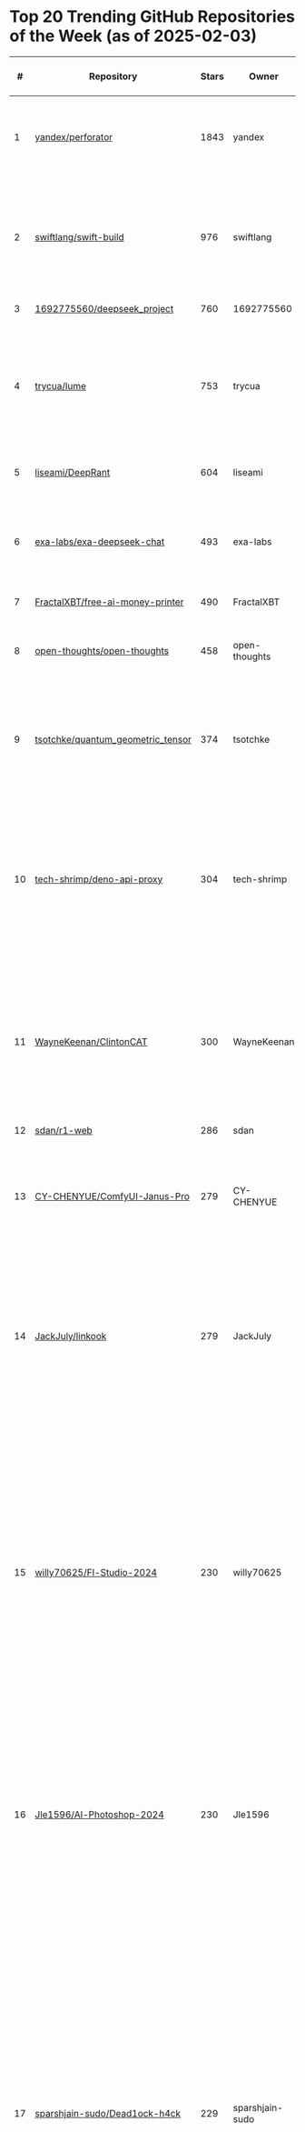 # Top 20 Trending GitHub Repositories of the Week (as of 2025-02-03)

| # | Repository | Stars | Owner | Avatar | Description | Topics | URL | Created At | Updated At | Pushed At | Git URL | SSH URL | Clone URL | SVN URL | Homepage | Size | Language | Forks Count | Open Issues Count | Default Branch | License |
|---|------------|-------|-------|--------|-------------|--------|-----|------------|------------|-----------|---------|---------|-----------|---------|----------|------|----------|--------------|-------------------|----------------|---------|
| 1 | [yandex/perforator](https://github.com/yandex/perforator) | 1843 | yandex | ![yandex's avatar](https://avatars.githubusercontent.com/u/7409213?v=4) | Perforator is a cluster-wide continuous profiling tool designed for large data centers | continuous-profiling, ebpf, flamegraph, performance, performance-tools, profiling | [https://github.com/yandex/perforator](https://github.com/yandex/perforator) | 2025-01-29T14:20:43Z | 2025-02-03T04:16:44Z | 2025-02-02T22:20:18Z | git://github.com/yandex/perforator.git | git@github.com:yandex/perforator.git | https://github.com/yandex/perforator.git | https://github.com/yandex/perforator | https://perforator.tech | 153375 | C++ | 64 | 9 | main | MIT License |
| 2 | [swiftlang/swift-build](https://github.com/swiftlang/swift-build) | 976 | swiftlang | ![swiftlang's avatar](https://avatars.githubusercontent.com/u/42816656?v=4) | A high-level build system based on llbuild, used by Xcode, Swift Playground, and the Swift Package Manager | No topics | [https://github.com/swiftlang/swift-build](https://github.com/swiftlang/swift-build) | 2025-01-28T18:53:28Z | 2025-02-03T04:16:44Z | 2025-02-03T03:44:31Z | git://github.com/swiftlang/swift-build.git | git@github.com:swiftlang/swift-build.git | https://github.com/swiftlang/swift-build.git | https://github.com/swiftlang/swift-build | No homepage | 4548 | Swift | 25 | 38 | main | Apache License 2.0 |
| 3 | [1692775560/deepseek_project](https://github.com/1692775560/deepseek_project) | 760 | 1692775560 | ![1692775560's avatar](https://avatars.githubusercontent.com/u/110378238?v=4) | Dee-seek_project | No topics | [https://github.com/1692775560/deepseek_project](https://github.com/1692775560/deepseek_project) | 2025-01-27T02:54:10Z | 2025-02-03T02:30:38Z | 2025-01-27T16:06:47Z | git://github.com/1692775560/deepseek_project.git | git@github.com:1692775560/deepseek_project.git | https://github.com/1692775560/deepseek_project.git | https://github.com/1692775560/deepseek_project | No homepage | 39 | Python | 123 | 8 | main | No license |
| 4 | [trycua/lume](https://github.com/trycua/lume) | 753 | trycua | ![trycua's avatar](https://avatars.githubusercontent.com/u/191107687?v=4) | A lightweight CLI and local API server to create, run and manage macOS and Linux virtual machines (VMs) natively on Apple Silicon. | apple, cua, lume, macos, virtualization, virtualization-framework | [https://github.com/trycua/lume](https://github.com/trycua/lume) | 2025-01-31T15:02:49Z | 2025-02-03T04:18:15Z | 2025-02-02T22:58:12Z | git://github.com/trycua/lume.git | git@github.com:trycua/lume.git | https://github.com/trycua/lume.git | https://github.com/trycua/lume | No homepage | 434 | Swift | 6 | 3 | main | MIT License |
| 5 | [liseami/DeepRant](https://github.com/liseami/DeepRant) | 604 | liseami | ![liseami's avatar](https://avatars.githubusercontent.com/u/51239614?v=4) | -游戏文字交流AI嘴强王者工具 | No topics | [https://github.com/liseami/DeepRant](https://github.com/liseami/DeepRant) | 2025-01-30T07:28:25Z | 2025-02-03T03:58:08Z | 2025-02-03T00:58:11Z | git://github.com/liseami/DeepRant.git | git@github.com:liseami/DeepRant.git | https://github.com/liseami/DeepRant.git | https://github.com/liseami/DeepRant | No homepage | 18234 | JavaScript | 43 | 10 | main | No license |
| 6 | [exa-labs/exa-deepseek-chat](https://github.com/exa-labs/exa-deepseek-chat) | 493 | exa-labs | ![exa-labs's avatar](https://avatars.githubusercontent.com/u/77906174?v=4) | A simple open-source chat app that uses Exa's API for web search and Deepseek R1 for reasoning | No topics | [https://github.com/exa-labs/exa-deepseek-chat](https://github.com/exa-labs/exa-deepseek-chat) | 2025-01-28T15:14:03Z | 2025-02-03T03:48:20Z | 2025-01-30T21:33:30Z | git://github.com/exa-labs/exa-deepseek-chat.git | git@github.com:exa-labs/exa-deepseek-chat.git | https://github.com/exa-labs/exa-deepseek-chat.git | https://github.com/exa-labs/exa-deepseek-chat | https://demo.exa.ai/deepseekchat | 857 | TypeScript | 42 | 3 | main | No license |
| 7 | [FractalXBT/free-ai-money-printer](https://github.com/FractalXBT/free-ai-money-printer) | 490 | FractalXBT | ![FractalXBT's avatar](https://avatars.githubusercontent.com/u/196631100?v=4) | No description | No topics | [https://github.com/FractalXBT/free-ai-money-printer](https://github.com/FractalXBT/free-ai-money-printer) | 2025-01-30T09:30:36Z | 2025-02-02T17:46:50Z | 2025-01-31T16:57:03Z | git://github.com/FractalXBT/free-ai-money-printer.git | git@github.com:FractalXBT/free-ai-money-printer.git | https://github.com/FractalXBT/free-ai-money-printer.git | https://github.com/FractalXBT/free-ai-money-printer | No homepage | 24 | Python | 124 | 0 | main | MIT License |
| 8 | [open-thoughts/open-thoughts](https://github.com/open-thoughts/open-thoughts) | 458 | open-thoughts | ![open-thoughts's avatar](https://avatars.githubusercontent.com/u/196696926?v=4) | Open Thoughts: Fully Open Data Curation for Thinking Models | open-data, reasoning | [https://github.com/open-thoughts/open-thoughts](https://github.com/open-thoughts/open-thoughts) | 2025-01-27T22:28:56Z | 2025-02-03T03:33:53Z | 2025-02-02T15:34:10Z | git://github.com/open-thoughts/open-thoughts.git | git@github.com:open-thoughts/open-thoughts.git | https://github.com/open-thoughts/open-thoughts.git | https://github.com/open-thoughts/open-thoughts | https://open-thoughts.ai | 1626 | Python | 22 | 3 | main | Apache License 2.0 |
| 9 | [tsotchke/quantum_geometric_tensor](https://github.com/tsotchke/quantum_geometric_tensor) | 374 | tsotchke | ![tsotchke's avatar](https://avatars.githubusercontent.com/u/29180473?v=4) | High performance hybrid classical-quantum computing learning framework written in C | No topics | [https://github.com/tsotchke/quantum_geometric_tensor](https://github.com/tsotchke/quantum_geometric_tensor) | 2025-01-31T23:01:22Z | 2025-02-03T00:15:05Z | 2025-02-01T09:02:34Z | git://github.com/tsotchke/quantum_geometric_tensor.git | git@github.com:tsotchke/quantum_geometric_tensor.git | https://github.com/tsotchke/quantum_geometric_tensor.git | https://github.com/tsotchke/quantum_geometric_tensor | No homepage | 1063 | C | 30 | 1 | master | No license |
| 10 | [tech-shrimp/deno-api-proxy](https://github.com/tech-shrimp/deno-api-proxy) | 304 | tech-shrimp | ![tech-shrimp's avatar](https://avatars.githubusercontent.com/u/154193368?v=4) | 使用Deno将大模型的API 代理到国内，解决地区受限问题 Use Deno to proxy Open AI, Claude, Groq and other APIs to mainland China, breaking geographical restrictions. | No topics | [https://github.com/tech-shrimp/deno-api-proxy](https://github.com/tech-shrimp/deno-api-proxy) | 2025-01-29T11:02:10Z | 2025-02-03T04:07:14Z | 2025-01-29T11:33:48Z | git://github.com/tech-shrimp/deno-api-proxy.git | git@github.com:tech-shrimp/deno-api-proxy.git | https://github.com/tech-shrimp/deno-api-proxy.git | https://github.com/tech-shrimp/deno-api-proxy | No homepage | 3 | TypeScript | 131 | 5 | main | No license |
| 11 | [WayneKeenan/ClintonCAT](https://github.com/WayneKeenan/ClintonCAT) | 300 | WayneKeenan | ![WayneKeenan's avatar](https://avatars.githubusercontent.com/u/8313142?v=4) | Chrome Browser Extension for automatically searching Rossmann's Consumer Action Taskforce (CAT) articles for the current site being visited.  | No topics | [https://github.com/WayneKeenan/ClintonCAT](https://github.com/WayneKeenan/ClintonCAT) | 2025-01-27T08:22:59Z | 2025-02-03T01:37:23Z | 2025-02-02T19:18:41Z | git://github.com/WayneKeenan/ClintonCAT.git | git@github.com:WayneKeenan/ClintonCAT.git | https://github.com/WayneKeenan/ClintonCAT.git | https://github.com/WayneKeenan/ClintonCAT | No homepage | 187 | TypeScript | 21 | 12 | main | MIT License |
| 12 | [sdan/r1-web](https://github.com/sdan/r1-web) | 286 | sdan | ![sdan's avatar](https://avatars.githubusercontent.com/u/22898443?v=4) | No description | No topics | [https://github.com/sdan/r1-web](https://github.com/sdan/r1-web) | 2025-01-29T11:53:52Z | 2025-02-02T23:26:56Z | 2025-01-29T21:43:41Z | git://github.com/sdan/r1-web.git | git@github.com:sdan/r1-web.git | https://github.com/sdan/r1-web.git | https://github.com/sdan/r1-web | https://r1-web.sdan.io | 2037 | TypeScript | 30 | 3 | master | MIT License |
| 13 | [CY-CHENYUE/ComfyUI-Janus-Pro](https://github.com/CY-CHENYUE/ComfyUI-Janus-Pro) | 279 | CY-CHENYUE | ![CY-CHENYUE's avatar](https://avatars.githubusercontent.com/u/153368169?v=4) | ComfyUI nodes for Janus-Pro, a unified multimodal understanding and generation framework. | No topics | [https://github.com/CY-CHENYUE/ComfyUI-Janus-Pro](https://github.com/CY-CHENYUE/ComfyUI-Janus-Pro) | 2025-01-27T19:35:12Z | 2025-02-03T03:42:57Z | 2025-01-30T08:08:20Z | git://github.com/CY-CHENYUE/ComfyUI-Janus-Pro.git | git@github.com:CY-CHENYUE/ComfyUI-Janus-Pro.git | https://github.com/CY-CHENYUE/ComfyUI-Janus-Pro.git | https://github.com/CY-CHENYUE/ComfyUI-Janus-Pro | No homepage | 353 | Python | 38 | 17 | main | No license |
| 14 | [JackJuly/linkook](https://github.com/JackJuly/linkook) | 279 | JackJuly | ![JackJuly's avatar](https://avatars.githubusercontent.com/u/20187895?v=4) | 🔍 An OSINT tool for discovering linked social accounts and associated emails across multiple platforms using a single username. | footprint, information-gathering, osint, osint-python, osint-tool, pentest-tool, pentesting, sherlock, sherlock-alternative, username-checker, username-search | [https://github.com/JackJuly/linkook](https://github.com/JackJuly/linkook) | 2025-01-30T17:35:16Z | 2025-02-03T03:23:40Z | 2025-02-02T07:37:42Z | git://github.com/JackJuly/linkook.git | git@github.com:JackJuly/linkook.git | https://github.com/JackJuly/linkook.git | https://github.com/JackJuly/linkook | No homepage | 1228 | Python | 20 | 1 | main | MIT License |
| 15 | [willy70625/Fl-Studio-2024](https://github.com/willy70625/Fl-Studio-2024) | 230 | willy70625 | ![willy70625's avatar](https://avatars.githubusercontent.com/u/122381950?v=4) | Tags: Fl Studio 2024 free. Download Fl Studio for free. Download free Fl Studio 2024 | fl-free, fl-studio-free-download-github, fl-studio-free-github, fl-studio-license-download, fl-studio-license-download-github, fl-studio-license-free-github, fl-studio-unlock, fl-studo, fl-stuido-install, free-download-fl-studio-github, free-fl-studio-github | [https://github.com/willy70625/Fl-Studio-2024](https://github.com/willy70625/Fl-Studio-2024) | 2025-01-31T10:52:17Z | 2025-02-01T07:49:52Z | 2025-01-31T10:52:24Z | git://github.com/willy70625/Fl-Studio-2024.git | git@github.com:willy70625/Fl-Studio-2024.git | https://github.com/willy70625/Fl-Studio-2024.git | https://github.com/willy70625/Fl-Studio-2024 | https://github.com | 300 | No language specified | 0 | 0 | branch | No license |
| 16 | [Jle1596/Al-Photoshop-2024](https://github.com/Jle1596/Al-Photoshop-2024) | 230 | Jle1596 | ![Jle1596's avatar](https://avatars.githubusercontent.com/u/188684921?v=4) | Tags: Adobe-Photoshop-Ai-generative-2024-for-free. Adobe Photoshop 2024 free. Download Adobe Photoshop 2024 for free. Download free Adobe Photoshop 2024 | adobe, adobe-photoshop, photoshop, photoshop-free-pre-activated, photoshop-generative-fill, photoshop-install, photoshop-win, photoshop-windows | [https://github.com/Jle1596/Al-Photoshop-2024](https://github.com/Jle1596/Al-Photoshop-2024) | 2025-01-31T10:48:45Z | 2025-02-01T20:04:37Z | 2025-01-31T10:48:52Z | git://github.com/Jle1596/Al-Photoshop-2024.git | git@github.com:Jle1596/Al-Photoshop-2024.git | https://github.com/Jle1596/Al-Photoshop-2024.git | https://github.com/Jle1596/Al-Photoshop-2024 | https://github.com | 300 | No language specified | 0 | 0 | branch | No license |
| 17 | [sparshjain-sudo/Dead1ock-h4ck](https://github.com/sparshjain-sudo/Dead1ock-h4ck) | 229 | sparshjain-sudo | ![sparshjain-sudo's avatar](https://avatars.githubusercontent.com/u/118811819?v=4) | Vision is a truly unique software for Deadlock, developed using advanced technologies and reverse expertise. We proudly present a reliable solution that will give you an edge over your competitors. | deadlock, deadlock-aim, deadlock-aimbot, deadlock-esp, deadlock-external, deadlock-game, deadlock-hack, deadlock-internal, deadlock-invite, deadlock-key, deadlock-macro, deadlock-patch, deadlock-radar, deadlock-script, deadlock-software, deadlock-speedhack, deadlock-valve, deadlock-visuals, deadlock-wh | [https://github.com/sparshjain-sudo/Dead1ock-h4ck](https://github.com/sparshjain-sudo/Dead1ock-h4ck) | 2025-01-31T10:50:41Z | 2025-01-31T15:47:39Z | 2025-01-31T10:50:51Z | git://github.com/sparshjain-sudo/Dead1ock-h4ck.git | git@github.com:sparshjain-sudo/Dead1ock-h4ck.git | https://github.com/sparshjain-sudo/Dead1ock-h4ck.git | https://github.com/sparshjain-sudo/Dead1ock-h4ck | https://github.com | 0 | No language specified | 0 | 0 | branch | No license |
| 18 | [albertkd7/Exitlag-Free-2024](https://github.com/albertkd7/Exitlag-Free-2024) | 229 | albertkd7 | ![albertkd7's avatar](https://avatars.githubusercontent.com/u/65485542?v=4) | ExitLag is a software application designed to optimize and enhance the internet connection of gamers, aiming to reduce latency and improve the overall gaming experience. It is particularly useful for those who play online games where stable connections and minimal lag are critical. | exit-lag, exit-lag-free, exit-lag-free-2024, exit-lag-hack, exitlag-free-download-github, exitlag-free-github, exitlag-hack, free-download-exitlag-github, free-exit-lag, free-exitlag-github | [https://github.com/albertkd7/Exitlag-Free-2024](https://github.com/albertkd7/Exitlag-Free-2024) | 2025-01-31T10:52:09Z | 2025-01-31T15:48:55Z | 2025-01-31T10:52:16Z | git://github.com/albertkd7/Exitlag-Free-2024.git | git@github.com:albertkd7/Exitlag-Free-2024.git | https://github.com/albertkd7/Exitlag-Free-2024.git | https://github.com/albertkd7/Exitlag-Free-2024 | https://github.com | 300 | No language specified | 0 | 0 | branch | No license |
| 19 | [Yurmakara96/f0rtnite-h4ck](https://github.com/Yurmakara96/f0rtnite-h4ck) | 229 | Yurmakara96 | ![Yurmakara96's avatar](https://avatars.githubusercontent.com/u/128041231?v=4) | fortnite AI Hack Cheat Triggerbot Noclip silent aimbot esp wallhack wh exploit godmode fly FlickBot Legit SemiRage softaim 2024 inventory skin changer swapper hwid spoofer changer free download macros norecoil speedhack undetected injector radar FPS Booster Unlocker optimization bypass anticheat | No topics | [https://github.com/Yurmakara96/f0rtnite-h4ck](https://github.com/Yurmakara96/f0rtnite-h4ck) | 2025-01-31T10:52:25Z | 2025-01-31T15:49:33Z | 2025-01-31T10:52:32Z | git://github.com/Yurmakara96/f0rtnite-h4ck.git | git@github.com:Yurmakara96/f0rtnite-h4ck.git | https://github.com/Yurmakara96/f0rtnite-h4ck.git | https://github.com/Yurmakara96/f0rtnite-h4ck | https://github.com | 300 | No language specified | 0 | 0 | branch | No license |
| 20 | [Castravel/IDM-Activation-Script-2024](https://github.com/Castravel/IDM-Activation-Script-2024) | 229 | Castravel | ![Castravel's avatar](https://avatars.githubusercontent.com/u/160178101?v=4) | IDM freeze trial and activation with registry key lock method. Activation and trial persist even after installing IDM updates. IDM trial reset | download-idm-free-for-lifetime, download-idm-lifetime-free, free-idm, free-idm-2024, free-idm-key, idm-download, idm-free, idm-free-pc, idm-free-windows, idm-full, idm-license, idm-reset-trial, idm-resetter-download, idm-trial-reset-tool, internet-download-manager-premium | [https://github.com/Castravel/IDM-Activation-Script-2024](https://github.com/Castravel/IDM-Activation-Script-2024) | 2025-01-31T10:52:40Z | 2025-01-31T15:50:05Z | 2025-01-31T10:52:48Z | git://github.com/Castravel/IDM-Activation-Script-2024.git | git@github.com:Castravel/IDM-Activation-Script-2024.git | https://github.com/Castravel/IDM-Activation-Script-2024.git | https://github.com/Castravel/IDM-Activation-Script-2024 | https://github.com | 300 | No language specified | 0 | 0 | branch | No license |